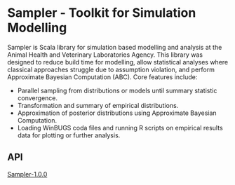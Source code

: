Sampler - Toolkit for Simulation Modelling
==========================================

Sampler is Scala library for simulation based modelling and analysis at the Animal Health and Veterinary Laboratories Agency. This library was designed to 
reduce build time for modelling, allow statistical analyses where classical  approaches struggle due to assumption violation, and perform Approximate
Bayesian Computation (ABC). Core features include:
* Parallel sampling from distributions or models until summary statistic convergence.
* Transformation and summary of empirical distributions.
* Approximation of posterior distributions using Approximate Bayesian Computation.
* Loading WinBUGS coda files and running R scripts on empirical results data for plotting or further analysis.

API
---

[Sampler-1.0.0](http://tearne.github.io/Sampler/Sampler-0.1.0/#sampler.package)
